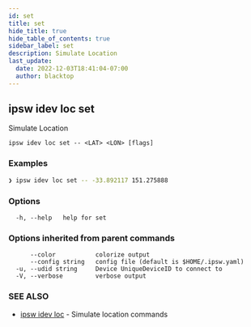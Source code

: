 ```yaml
---
id: set
title: set
hide_title: true
hide_table_of_contents: true
sidebar_label: set
description: Simulate Location
last_update:
  date: 2022-12-03T18:41:04-07:00
  author: blacktop
---
```

## ipsw idev loc set

Simulate Location

```
ipsw idev loc set -- <LAT> <LON> [flags]
```

### Examples

```bash
❯ ipsw idev loc set -- -33.892117 151.275888
```

### Options

```
  -h, --help   help for set
```

### Options inherited from parent commands

```
      --color           colorize output
      --config string   config file (default is $HOME/.ipsw.yaml)
  -u, --udid string     Device UniqueDeviceID to connect to
  -V, --verbose         verbose output
```

### SEE ALSO

* [ipsw idev loc](/docs/cli/ipsw/idev/loc)	 - Simulate location commands

